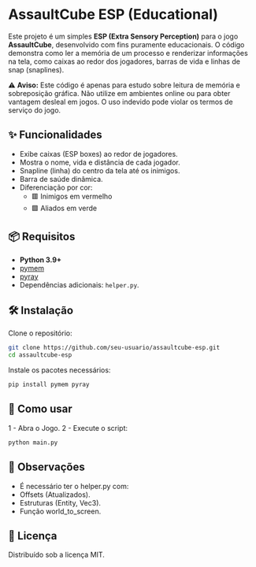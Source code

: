 # AssaultCube ESP (Educational)

Este projeto é um simples **ESP (Extra Sensory Perception)** para o jogo **AssaultCube**, desenvolvido com fins puramente educacionais. O código demonstra como ler a memória de um processo e renderizar informações na tela, como caixas ao redor dos jogadores, barras de vida e linhas de snap (snaplines).

⚠️ **Aviso:** Este código é apenas para estudo sobre leitura de memória e sobreposição gráfica. Não utilize em ambientes online ou para obter vantagem desleal em jogos. O uso indevido pode violar os termos de serviço do jogo.

## ✨ Funcionalidades

- Exibe caixas (ESP boxes) ao redor de jogadores.
- Mostra o nome, vida e distância de cada jogador.
- Snapline (linha) do centro da tela até os inimigos.
- Barra de saúde dinâmica.
- Diferenciação por cor:
  - 🟥 Inimigos em vermelho
  - 🟩 Aliados em verde

## 📦 Requisitos

- **Python 3.9+**
- [pymem](https://pypi.org/project/pymem/)
- [pyray](https://pypi.org/project/pyray/)
- Dependências adicionais: `helper.py`.

## 🛠 Instalação

Clone o repositório:

```bash
git clone https://github.com/seu-usuario/assaultcube-esp.git
cd assaultcube-esp
```

Instale os pacotes necessários:

```bash
pip install pymem pyray
```

## 🚀 Como usar

1 - Abra o Jogo.
2 - Execute o script:

```bash
python main.py
```

## 📌 Observações

- É necessário ter o helper.py com:
- Offsets (Atualizados).
- Estruturas (Entity, Vec3).
- Função world_to_screen.

## 📄 Licença 
Distribuído sob a licença MIT.
